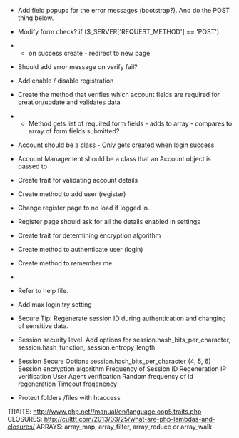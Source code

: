 - Add field popups for the error messages (bootstrap?). And do the POST thing below.
- Modify form check? if ($_SERVER['REQUEST_METHOD'] == 'POST')
- - on success create - redirect to new page
- Should add error message on verify fail?
- Add enable / disable registration
- Create the method that verifies which account fields are required for creation/update and validates data
-   - Method gets list of required form fields - adds to array - compares to array of form fields submitted?

- Account should be a class - Only gets created when login success
- Account Management should be a class that an Account object is passed to
- Create trait for validating account details
- Create method to add user (register)
-   Change register page to no load if logged in.
-   Register page should ask for all the details enabled in settings
- Create trait for determining encryption algorithm
- Create method to authenticate user (login)
- Create method to remember me
- 
- Refer to help file.
- Add max login try setting
- Secure Tip: Regenerate session ID during authentication and changing of sensitive data.
- Session security level. Add options for session.hash_bits_per_character, session.hash_function, session.entropy_length

- Session Secure Options
session.hash_bits_per_character (4, 5, 6)
Session encryption algorithm
Frequency of Session ID Regeneration
IP verification
User Agent verification
Random frequency of id regeneration
Timeout freqenency

- Protect folders /files with htaccess

TRAITS: http://www.php.net//manual/en/language.oop5.traits.php
CLOSURES: http://culttt.com/2013/03/25/what-are-php-lambdas-and-closures/
ARRAYS: array_map, array_filter, array_reduce or array_walk